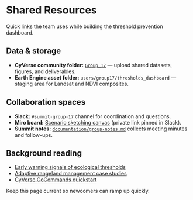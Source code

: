 # Shared Resources

Quick links the team uses while building the threshold prevention dashboard.

## Data & storage
- **CyVerse community folder:** [`Group_17`](https://de.cyverse.org/data/ds/iplant/home/shared/esiil/Innovation_summit/Group_17) — upload shared datasets, figures, and deliverables.
- **Earth Engine asset folder:** `users/group17/thresholds_dashboard` — staging area for Landsat and NDVI composites.

## Collaboration spaces
- **Slack:** `#summit-group-17` channel for coordination and questions.
- **Miro board:** [Scenario sketching canvas](https://miro.com/app/dashboard/) (private link pinned in Slack).
- **Summit notes:** [`documentation/group-notes.md`](https://github.com/CU-ESIIL/management-practices-prevent-thresholds-innovation-summit-2025__17/blob/main/documentation/group-notes.md) collects meeting minutes and follow-ups.

## Background reading
- [Early warning signals of ecological thresholds](https://www.nature.com/articles/nature08227)
- [Adaptive rangeland management case studies](https://www.fs.usda.gov/rm/pubs_journals/2019/rmrs_2019_bement_t001.pdf)
- [CyVerse GoCommands quickstart](https://learning.cyverse.org/ds/gocommands/)

Keep this page current so newcomers can ramp up quickly.
